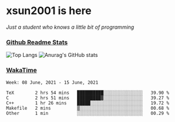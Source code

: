 # xsun2001 is here

*Just a student who knows a little bit of programming*

### [Github Readme Stats](https://github.com/anuraghazra/github-readme-stats)

![Top Langs](https://github-readme-stats.vercel.app/api/top-langs/?username=xsun2001&layout=compact&theme=radical) ![Anurag's GitHub stats](https://github-readme-stats.vercel.app/api?username=xsun2001&show_icons=true&theme=radical)

### [WakaTime](https://wakatime.com)

<!--START_SECTION:waka-->
```text
Week: 08 June, 2021 - 15 June, 2021

TeX        2 hrs 54 mins   ██████████░░░░░░░░░░░░░░░   39.90 % 
C          2 hrs 51 mins   █████████▓░░░░░░░░░░░░░░░   39.27 % 
C++        1 hr 26 mins    █████░░░░░░░░░░░░░░░░░░░░   19.72 % 
Makefile   2 mins          ▒░░░░░░░░░░░░░░░░░░░░░░░░   00.68 % 
Other      1 min           ░░░░░░░░░░░░░░░░░░░░░░░░░   00.29 % 
```
<!--END_SECTION:waka-->

